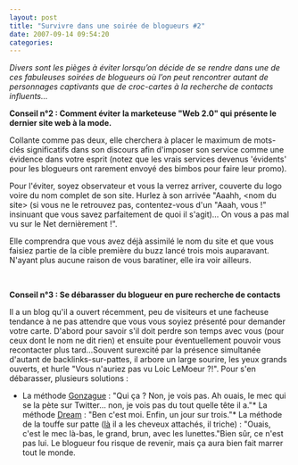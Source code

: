 ```yaml
---
layout: post
title: "Survivre dans une soirée de blogueurs #2"
date: 2007-09-14 09:54:20
categories:
---
```


_Divers sont les pièges à éviter lorsqu&#x2019;on décide de se rendre dans une de ces fabuleuses soirées de blogueurs o&#xF9; l&#x2019;on peut rencontrer autant de personnages captivants que de croc-cartes à la recherche de contacts influents&#x2026;_

**Conseil n&#xB0;2&nbsp;: Comment éviter la marketeuse &quot;Web 2.0&quot; qui présente le dernier site web à la mode.**

Collante comme pas deux, elle cherchera à placer le maximum de mots-clés significatifs dans son discours afin d'imposer son service comme une évidence dans votre esprit (notez que les vrais services devenus 'évidents' pour les blogueurs ont rarement envoyé des bimbos pour faire leur promo).

Pour l'éviter, soyez observateur et vous la verrez arriver, couverte du logo voire du nom complet de son site. Hurlez à son arrivée &quot;Aaahh, &lt;nom du site&gt; (si vous ne le retrouvez pas, contentez-vous d'un &quot;Aaah, vous&nbsp;!&quot; insinuant que vous savez parfaitement de quoi il s'agit)… On vous a pas mal vu sur le Net dernièrement&nbsp;!&quot;.

Elle comprendra que vous avez déjà assimilé le nom du site et que vous faisiez partie de la cible première du buzz lancé trois mois auparavant. N'ayant plus aucune raison de vous baratiner, elle ira voir ailleurs.

&#xA0;

**Conseil n&#xB0;3&nbsp;: Se débarasser du blogueur en pure recherche de contacts**

Il a un blog qu'il a ouvert récemment, peu de visiteurs et une facheuse tendance à ne pas attendre que vous vous soyiez présenté pour demander votre carte. D'abord pour savoir s'il doit perdre son temps avec vous (pour ceux dont le nom ne dit rien) et ensuite pour éventuellement pouvoir vous recontacter plus tard…Souvent surexcité par la présence simultanée d'autant de backlinks-sur-pattes, il arbore un large sourire, les yeux grands ouverts, et hurle &quot;Vous n'auriez pas vu Loic LeMoeur&nbsp;?!&quot;. Pour s'en débarasser, plusieurs solutions&nbsp;:

*   La méthode [Gonzague](//gonzague.me)&nbsp;: &quot;Qui ça&nbsp;? Non, je vois pas. Ah ouais, le mec qui se la pète sur Twitter… non, je vois pas du tout quelle tête il a.&quot;*   La méthode [Dream](//www.cyprien.fr/)&nbsp;: &quot;Ben c'est moi. Enfin, un jour sur trois.&quot;*   La méthode de la touffe sur patte ([là](http://heaven.fr/2007/09/10/live-backstage-lemission-2/) il a les cheveux attachés, il triche)&nbsp;: &quot;Ouais, c'est le mec là-bas, le grand, brun, avec les lunettes.&quot;Bien s&#xFB;r, ce n'est pas lui. Le blogueur fou risque de revenir, mais ça aura bien fait marrer tout le monde.